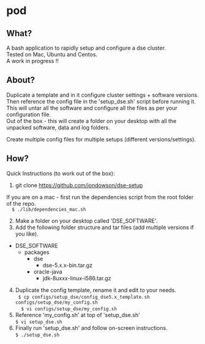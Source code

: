 # pod

## What?
A bash application to rapidly setup and configure a dse cluster.  
Tested on Mac, Ubuntu and Centos.   
A work in progress !!  

## About?
Duplicate a template and in it configure cluster settings + software versions.    
Then reference the config file in the 'setup_dse.sh' script before running it.  
This will untar all the software and configure all the files as per your configuration file.  
Out of the box - this will create a folder on your desktop with all the unpacked software, data and log folders.

Create multiple config files for multiple setups (different versions/settings).  

## How?

Quick Instructions (to work out of the box):  

1) git clone https://github.com/jondowson/dse-setup  

If you are on a mac - first run the dependencies script from the root folder of the repo.  
`  
$ ./lib/dependencies_mac.sh
`     

2) Make a folder on your desktop called 'DSE_SOFTWARE'.  
3) Add the following folder structure and tar files (add multiple versions if you like).

- DSE_SOFTWARE  
  - packages  
    - dse
      - dse-5.x.x-bin.tar.gz  
    - oracle-java  
      - jdk-8uxxx-linux-i586.tar.gz  

4) Duplicate the config template, rename it and edit to your needs.  
`
$ cp configs/setup_dse/config_dse5.x_template.sh configs/setup_dse/my_config.sh`  
`  
$ vi configs/setup_dse/my_config.sh    
`  
5) Reference 'my_config.sh' at top of 'setup_dse.sh'  
`
$ vi setup_dse.sh  
`  
6) Finally run 'setup_dse.sh' and follow on-screen instructions.  
`
$ ./setup_dse.sh
`
